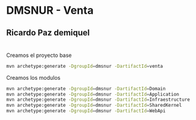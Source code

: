 # DMSNUR - Venta

## Ricardo Paz demiquel

#

Creamos el proyecto base

```bash
mvn archetype:generate -DgroupId=dmsnur -DartifactId=venta
```

Creamos los modulos

```bash
mvn archetype:generate -DgroupId=dmsnur -DartifactId=Domain
mvn archetype:generate -DgroupId=dmsnur -DartifactId=Application
mvn archetype:generate -DgroupId=dmsnur -DartifactId=Infraestructure
mvn archetype:generate -DgroupId=dmsnur -DartifactId=SharedKernel
mvn archetype:generate -DgroupId=dmsnur -DartifactId=WebApi
```
